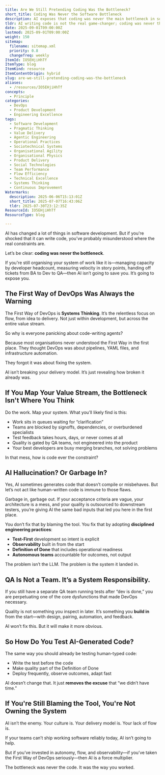 ```yaml
---
title: Are We Still Pretending Coding Was the Bottleneck?
short_title: Coding Was Never the Software Bottleneck
description: AI exposes that coding was never the main bottleneck in software delivery; real constraints are in system flow, team practices, and organisational culture, not code writing.
tldr: AI writing code is not the real game-changer; coding was never the main bottleneck in software delivery. The real constraints are in poor system design, handoffs, unclear requirements, and lack of built-in quality, which AI will only make more visible. To benefit from AI, focus on improving flow, building quality in from the start, and making teams accountable for outcomes rather than output.
date: 2025-09-01T09:00:00Z
lastmod: 2025-09-01T09:00:00Z
weight: 150
sitemap:
  filename: sitemap.xml
  priority: 0.8
  changefreq: weekly
ItemId: IO5EHjiHhTf
ItemType: blog
ItemKind: resource
ItemContentOrigin: hybrid
slug: are-we-still-pretending-coding-was-the-bottleneck
aliases:
  - /resources/IO5EHjiHhTf
concepts:
  - Principle
categories:
  - DevOps
  - Product Development
  - Engineering Excellence
tags:
  - Software Development
  - Pragmatic Thinking
  - Value Delivery
  - Agentic Engineering
  - Operational Practices
  - Sociotechnical Systems
  - Organisational Agility
  - Organisational Physics
  - Product Delivery
  - Social Technologies
  - Team Performance
  - Flow Efficiency
  - Technical Excellence
  - Systems Thinking
  - Continuous Improvement
Watermarks:
  description: 2025-06-06T15:13:01Z
  short_title: 2025-07-07T16:43:06Z
  tldr: 2025-07-30T23:12:35Z
ResourceId: IO5EHjiHhTf
ResourceType: blog

---
```

AI has changed a lot of things in software development. But if you're shocked that it can write code, you’ve probably misunderstood where the real constraints are.

Let’s be clear: **coding was never the bottleneck**.

If you're still organising your system of work like it is—managing capacity by developer headcount, measuring velocity in story points, handing off tickets from BA to Dev to QA—then AI isn’t going to save you. It’s going to expose you.

## The First Way of DevOps Was Always the Warning

The First Way of DevOps is **Systems Thinking**. It’s the relentless focus on flow, from idea to delivery. Not just within development, but across the entire value stream.

So why is everyone panicking about code-writing agents?

Because most organisations never understood the First Way in the first place. They thought DevOps was about pipelines, YAML files, and infrastructure automation.

They forgot it was about fixing the system.

AI isn’t breaking your delivery model. It’s just revealing how broken it already was.

## If You Map Your Value Stream, the Bottleneck Isn't Where You Think

Do the work. Map your system. What you’ll likely find is this:

- Work sits in queues waiting for “clarification”
- Teams are blocked by signoffs, dependencies, or overburdened specialists
- Test feedback takes hours, days, or never comes at all
- Quality is gated by QA teams, not engineered into the product
- Your best developers are busy merging branches, not solving problems

In that mess, how is code ever the constraint?

## AI Hallucination? Or Garbage In?

Yes, AI sometimes generates code that doesn’t compile or misbehaves. But let’s not act like human-written code is immune to those flaws.

Garbage in, garbage out. If your acceptance criteria are vague, your architecture is a mess, and your quality is outsourced to downstream testers, you’re giving AI the same bad inputs that led you here in the first place.

You don’t fix that by blaming the tool. You fix that by adopting **disciplined engineering practices**:

- **Test-First** development so intent is explicit
- **Observability** built in from the start
- **Definition of Done** that includes operational readiness
- **Autonomous teams** accountable for outcomes, not output

The problem isn’t the LLM. The problem is the system it landed in.

## QA Is Not a Team. It’s a System Responsibility.

If you still have a separate QA team running tests after “dev is done,” you are perpetuating one of the core dysfunctions that made DevOps necessary.

Quality is not something you inspect in later. It’s something you **build in** from the start—with design, pairing, automation, and feedback.

AI won’t fix this. But it will make it more obvious.

## So How Do You Test AI-Generated Code?

The same way you should already be testing human-typed code:

- Write the test before the code
- Make quality part of the Definition of Done
- Deploy frequently, observe outcomes, adapt fast

AI doesn’t change that. It just **removes the excuse** that “we didn’t have time.”

## If You're Still Blaming the Tool, You're Not Owning the System

AI isn’t the enemy. Your culture is. Your delivery model is. Your lack of flow is.

If your teams can’t ship working software reliably today, AI isn’t going to help.

But if you’ve invested in autonomy, flow, and observability—if you’ve taken the First Way of DevOps seriously—then AI is a force multiplier.

The bottleneck was never the code. It was the way you worked.
